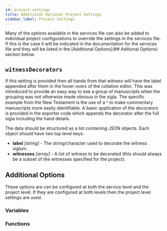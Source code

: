 ```yaml
---
id: project-settings
title: Additional Optional Project Settings
sidebar_label: Project Settings
---
```


Many of the options available in the services file can also be added to individual project configurations to override the settings in the services file. If this is the case it will be indicated in the documentation for the services file and they will be listed in the [Additional Options](## Aditional Options) section below.

## ```witnessDecorators```

If this setting is provided then all hands from that witness will have the label appended after them in the hover overs of the collation editor. This was introduced to provide an easy way to see a group of manuscripts when the grouping was not otherwise made obvious in the sigla. The specific example from the New Testament is the use of a ᴷ to make commentary manuscripts more easily identifiable. A basic application of the decorators is provided in the exporter code which appends the decorator after the full sigla including the hand details.

The data should be structured as a list containing JSON objects. Each object should have two top level keys:

- **label** *[string]* - The string/character used to decorate the witness siglum.
- **witnesses** *[array]* - A list of witness to be decorated (this should always be a subset of the witnesses specified for the project).

## Additional Options

These options are can be configured at both the service level and the project level. If they are configured at both levels
then the project level settings are used.

### Variables


### Functions


